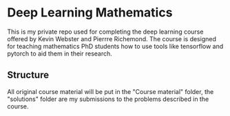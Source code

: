 # Deep Learning Mathematics
This is my private repo used for completing the deep learning course offered by Kevin Webster and 
Pierrre Richemond. The course is designed for teaching mathematics PhD students how to use tools like tensorflow and pytorch to aid them in their research. 
## Structure
All original course material will be put in the "Course material" folder, the "solutions" folder are my submissions to the problems described in the course.
